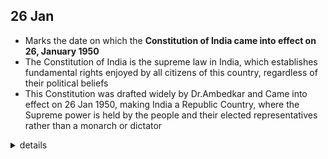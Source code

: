 ## 26 Jan
- Marks the date on which the **Constitution of India came into effect on 26, January 1950**
- The Constitution of India is the supreme law in India, which establishes fundamental rights enjoyed by all citizens of this country, regardless of their political beliefs
- This Constitution was drafted widely by Dr.Ambedkar and Came into effect on 26 Jan 1950, making India a Republic Country, where the Supreme power is held by the people and their elected representatives rather than a monarch or dictator
<details>
<summary>details</summary>
- The Constitution replaced the British colonial Government of India Act (1935) as the country's governing text and thus, turning the nation into a newly formed republic.
  - Republic: a state in which supreme power is held by the people and their elected representatives, and which has an elected or nominated president rather than a monarch.
- Dr BR Ambedkar was the chairman of the committee to draft the constitution and is widely considered to be the architect of the Constitution of India.
- The constitution came into effect two days later, on January 26, 1950. Dr Rajendra Prasad began his first tenure as President of the Indian Union on that day.
- **The Constitution establishes fundamental rights that should be enjoyed by all citizens of this country, regardless of their political beliefs. It also establishes some fundamental duties for all citizens of the country to abide by.**
- Constitution of India
  - The Constitution of India is the supreme law in India . 
  - A Constitution is a set of rules and regulations guiding the administration of a country. 
  - The constitution of India is the framework for political principles, procedures and powers of the government. 
  - It is also the longest constitution in the world with 395 articles and 12 schedules. 
  - Originally it consisted of 395 Articles arranged under 22 Parts and 8 Schedules. Today after many amendments, it has 470 Articles and 12 schedules and 25 parts (According to 2021). The constitution was written on 26 November 1949, and was made the center of law on 26 January 1950.
  - The Constitution of India provides its citizens with six fundamental rights. 
    - Right to Equality,
    - Right to Freedom
    - Right against Exploitation, 
    - Right to Freedom of Religion
    - Cultural and Educational Rights, 
    - Right to Constitutional Remedies, 
- [Long Ans]
</details>



